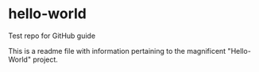 # hello-world
Test repo for GitHub guide

This is a readme file with information pertaining to the magnificent "Hello-World" project.
